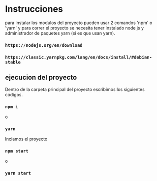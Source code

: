 # Instrucciones

para instalar los modulos del proyecto pueden usar 2 comandos 'npm' o 'yarn' 
y para correr el proyecto se necesita tener instalado node js y administrador de paquetes yarn (si es que usan yarn).

### `https://nodejs.org/en/download`

### `https://classic.yarnpkg.com/lang/en/docs/install/#debian-stable`

## ejecucion del proyecto

Dentro de la carpeta principal del proyecto escribimos los siguientes códigos.

### `npm i`

o

### `yarn`

Inciamos el proyecto

### `npm start`
o
### `yarn start`